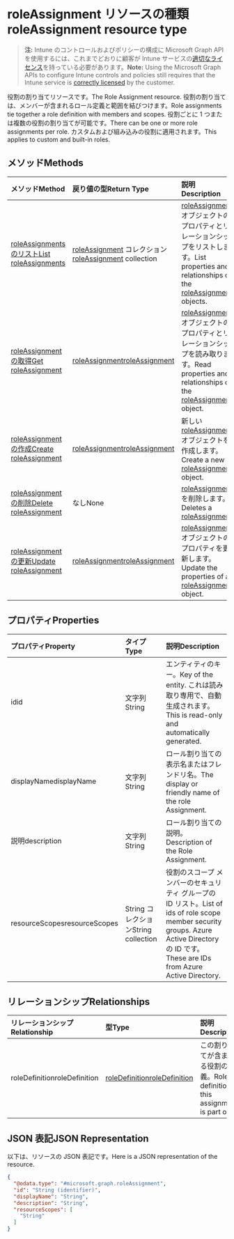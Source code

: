 # <a name="roleassignment-resource-type"></a><span data-ttu-id="7efe6-101">roleAssignment リソースの種類</span><span class="sxs-lookup"><span data-stu-id="7efe6-101">roleAssignment resource type</span></span>

> <span data-ttu-id="7efe6-102">**注:** Intune のコントロールおよびポリシーの構成に Microsoft Graph API を使用するには、これまでどおりに顧客が Intune サービスの[適切なライセンス](https://go.microsoft.com/fwlink/?linkid=839381)を持っている必要があります。</span><span class="sxs-lookup"><span data-stu-id="7efe6-102">**Note:** Using the Microsoft Graph APIs to configure Intune controls and policies still requires that the Intune service is [correctly licensed](https://go.microsoft.com/fwlink/?linkid=839381) by the customer.</span></span>

<span data-ttu-id="7efe6-103">役割の割り当てリソースです。</span><span class="sxs-lookup"><span data-stu-id="7efe6-103">The Role Assignment resource.</span></span> <span data-ttu-id="7efe6-104">役割の割り当ては、メンバーが含まれるロール定義と範囲を結びつけます。</span><span class="sxs-lookup"><span data-stu-id="7efe6-104">Role assignments tie together a role definition with members and scopes.</span></span> <span data-ttu-id="7efe6-105">役割ごとに 1 つまたは複数の役割の割り当てが可能です。</span><span class="sxs-lookup"><span data-stu-id="7efe6-105">There can be one or more role assignments per role.</span></span> <span data-ttu-id="7efe6-106">カスタムおよび組み込みの役割に適用されます。</span><span class="sxs-lookup"><span data-stu-id="7efe6-106">This applies to custom and built-in roles.</span></span>
## <a name="methods"></a><span data-ttu-id="7efe6-107">メソッド</span><span class="sxs-lookup"><span data-stu-id="7efe6-107">Methods</span></span>
|<span data-ttu-id="7efe6-108">メソッド</span><span class="sxs-lookup"><span data-stu-id="7efe6-108">Method</span></span>|<span data-ttu-id="7efe6-109">戻り値の型</span><span class="sxs-lookup"><span data-stu-id="7efe6-109">Return Type</span></span>|<span data-ttu-id="7efe6-110">説明</span><span class="sxs-lookup"><span data-stu-id="7efe6-110">Description</span></span>|
|:---|:---|:---|
|[<span data-ttu-id="7efe6-111">roleAssignments のリスト</span><span class="sxs-lookup"><span data-stu-id="7efe6-111">List roleAssignments</span></span>](../api/intune_rbac_roleassignment_list.md)|<span data-ttu-id="7efe6-112">[roleAssignment](../resources/intune_rbac_roleassignment.md) コレクション</span><span class="sxs-lookup"><span data-stu-id="7efe6-112">[roleAssignment](../resources/intune_rbac_roleassignment.md) collection</span></span>|<span data-ttu-id="7efe6-113">[roleAssignment](../resources/intune_rbac_roleassignment.md) オブジェクトのプロパティとリレーションシップをリストします。</span><span class="sxs-lookup"><span data-stu-id="7efe6-113">List properties and relationships of the [roleAssignment](../resources/intune_rbac_roleassignment.md) objects.</span></span>|
|[<span data-ttu-id="7efe6-114">roleAssignment の取得</span><span class="sxs-lookup"><span data-stu-id="7efe6-114">Get roleAssignment</span></span>](../api/intune_rbac_roleassignment_get.md)|[<span data-ttu-id="7efe6-115">roleAssignment</span><span class="sxs-lookup"><span data-stu-id="7efe6-115">roleAssignment</span></span>](../resources/intune_rbac_roleassignment.md)|<span data-ttu-id="7efe6-116">[roleAssignment](../resources/intune_rbac_roleassignment.md) オブジェクトのプロパティとリレーションシップを読み取ります。</span><span class="sxs-lookup"><span data-stu-id="7efe6-116">Read properties and relationships of the [roleAssignment](../resources/intune_rbac_roleassignment.md) object.</span></span>|
|[<span data-ttu-id="7efe6-117">roleAssignment の作成</span><span class="sxs-lookup"><span data-stu-id="7efe6-117">Create roleAssignment</span></span>](../api/intune_rbac_roleassignment_create.md)|[<span data-ttu-id="7efe6-118">roleAssignment</span><span class="sxs-lookup"><span data-stu-id="7efe6-118">roleAssignment</span></span>](../resources/intune_rbac_roleassignment.md)|<span data-ttu-id="7efe6-119">新しい [roleAssignment](../resources/intune_rbac_roleassignment.md) オブジェクトを作成します。</span><span class="sxs-lookup"><span data-stu-id="7efe6-119">Create a new [roleAssignment](../resources/intune_rbac_roleassignment.md) object.</span></span>|
|[<span data-ttu-id="7efe6-120">roleAssignment の削除</span><span class="sxs-lookup"><span data-stu-id="7efe6-120">Delete roleAssignment</span></span>](../api/intune_rbac_roleassignment_delete.md)|<span data-ttu-id="7efe6-121">なし</span><span class="sxs-lookup"><span data-stu-id="7efe6-121">None</span></span>|<span data-ttu-id="7efe6-122">[roleAssignment](../resources/intune_rbac_roleassignment.md) を削除します。</span><span class="sxs-lookup"><span data-stu-id="7efe6-122">Deletes a [roleAssignment](../resources/intune_rbac_roleassignment.md).</span></span>|
|[<span data-ttu-id="7efe6-123">roleAssignment の更新</span><span class="sxs-lookup"><span data-stu-id="7efe6-123">Update roleAssignment</span></span>](../api/intune_rbac_roleassignment_update.md)|[<span data-ttu-id="7efe6-124">roleAssignment</span><span class="sxs-lookup"><span data-stu-id="7efe6-124">roleAssignment</span></span>](../resources/intune_rbac_roleassignment.md)|<span data-ttu-id="7efe6-125">[roleAssignment](../resources/intune_rbac_roleassignment.md) オブジェクトのプロパティを更新します。</span><span class="sxs-lookup"><span data-stu-id="7efe6-125">Update the properties of a [roleAssignment](../resources/intune_rbac_roleassignment.md) object.</span></span>|

## <a name="properties"></a><span data-ttu-id="7efe6-126">プロパティ</span><span class="sxs-lookup"><span data-stu-id="7efe6-126">Properties</span></span>
|<span data-ttu-id="7efe6-127">プロパティ</span><span class="sxs-lookup"><span data-stu-id="7efe6-127">Property</span></span>|<span data-ttu-id="7efe6-128">タイプ</span><span class="sxs-lookup"><span data-stu-id="7efe6-128">Type</span></span>|<span data-ttu-id="7efe6-129">説明</span><span class="sxs-lookup"><span data-stu-id="7efe6-129">Description</span></span>|
|:---|:---|:---|
|<span data-ttu-id="7efe6-130">id</span><span class="sxs-lookup"><span data-stu-id="7efe6-130">id</span></span>|<span data-ttu-id="7efe6-131">文字列</span><span class="sxs-lookup"><span data-stu-id="7efe6-131">String</span></span>|<span data-ttu-id="7efe6-132">エンティティのキー。</span><span class="sxs-lookup"><span data-stu-id="7efe6-132">Key of the entity.</span></span> <span data-ttu-id="7efe6-133">これは読み取り専用で、自動生成されます。</span><span class="sxs-lookup"><span data-stu-id="7efe6-133">This is read-only and automatically generated.</span></span>|
|<span data-ttu-id="7efe6-134">displayName</span><span class="sxs-lookup"><span data-stu-id="7efe6-134">displayName</span></span>|<span data-ttu-id="7efe6-135">文字列</span><span class="sxs-lookup"><span data-stu-id="7efe6-135">String</span></span>|<span data-ttu-id="7efe6-136">ロール割り当ての表示名またはフレンドリ名。</span><span class="sxs-lookup"><span data-stu-id="7efe6-136">The display or friendly name of the role Assignment.</span></span>|
|<span data-ttu-id="7efe6-137">説明</span><span class="sxs-lookup"><span data-stu-id="7efe6-137">description</span></span>|<span data-ttu-id="7efe6-138">文字列</span><span class="sxs-lookup"><span data-stu-id="7efe6-138">String</span></span>|<span data-ttu-id="7efe6-139">ロール割り当ての説明。</span><span class="sxs-lookup"><span data-stu-id="7efe6-139">Description of the Role Assignment.</span></span>|
|<span data-ttu-id="7efe6-140">resourceScopes</span><span class="sxs-lookup"><span data-stu-id="7efe6-140">resourceScopes</span></span>|<span data-ttu-id="7efe6-141">String コレクション</span><span class="sxs-lookup"><span data-stu-id="7efe6-141">String collection</span></span>|<span data-ttu-id="7efe6-142">役割のスコープ メンバーのセキュリティ グループの ID リスト。</span><span class="sxs-lookup"><span data-stu-id="7efe6-142">List of ids of role scope member security groups.</span></span>  <span data-ttu-id="7efe6-143">Azure Active Directory の ID です。</span><span class="sxs-lookup"><span data-stu-id="7efe6-143">These are IDs from Azure Active Directory.</span></span>|

## <a name="relationships"></a><span data-ttu-id="7efe6-144">リレーションシップ</span><span class="sxs-lookup"><span data-stu-id="7efe6-144">Relationships</span></span>
|<span data-ttu-id="7efe6-145">リレーションシップ</span><span class="sxs-lookup"><span data-stu-id="7efe6-145">Relationship</span></span>|<span data-ttu-id="7efe6-146">型</span><span class="sxs-lookup"><span data-stu-id="7efe6-146">Type</span></span>|<span data-ttu-id="7efe6-147">説明</span><span class="sxs-lookup"><span data-stu-id="7efe6-147">Description</span></span>|
|:---|:---|:---|
|<span data-ttu-id="7efe6-148">roleDefinition</span><span class="sxs-lookup"><span data-stu-id="7efe6-148">roleDefinition</span></span>|[<span data-ttu-id="7efe6-149">roleDefinition</span><span class="sxs-lookup"><span data-stu-id="7efe6-149">roleDefinition</span></span>](../resources/intune_rbac_roledefinition.md)|<span data-ttu-id="7efe6-150">この割り当てが含まれる役割の定義。</span><span class="sxs-lookup"><span data-stu-id="7efe6-150">Role definition this assignment is part of.</span></span>|

## <a name="json-representation"></a><span data-ttu-id="7efe6-151">JSON 表記</span><span class="sxs-lookup"><span data-stu-id="7efe6-151">JSON Representation</span></span>
<span data-ttu-id="7efe6-152">以下は、リソースの JSON 表記です。</span><span class="sxs-lookup"><span data-stu-id="7efe6-152">Here is a JSON representation of the resource.</span></span>
<!--{
  "blockType": "resource",
  "keyProperty": "id",
  "baseType": "microsoft.graph.entity",
  "@odata.type": "microsoft.graph.roleAssignment"
}-->
``` json
{
  "@odata.type": "#microsoft.graph.roleAssignment",
  "id": "String (identifier)",
  "displayName": "String",
  "description": "String",
  "resourceScopes": [
    "String"
  ]
}
```



